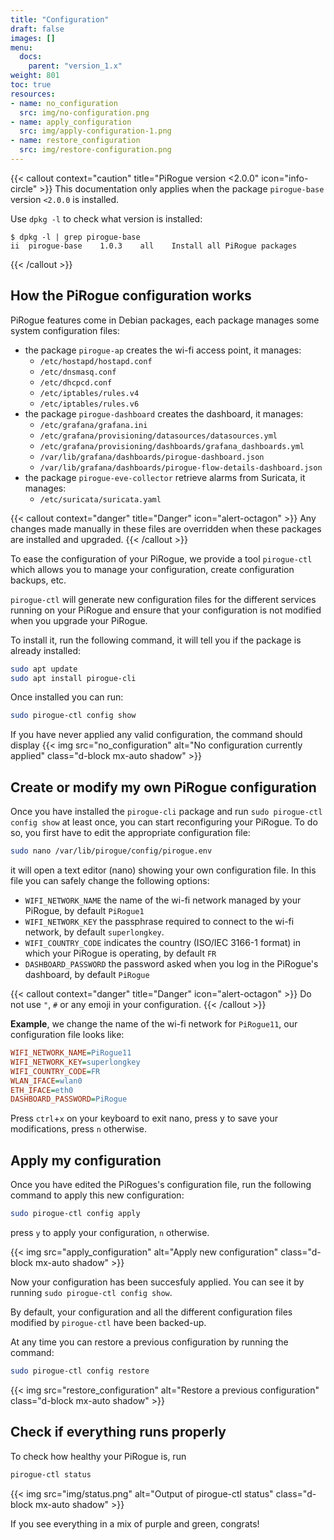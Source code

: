 ```yaml
---
title: "Configuration"
draft: false
images: []
menu:
  docs:
    parent: "version_1.x"
weight: 801
toc: true
resources:
- name: no_configuration
  src: img/no-configuration.png
- name: apply_configuration
  src: img/apply-configuration-1.png
- name: restore_configuration
  src: img/restore-configuration.png
---
```


{{< callout context="caution" title="PiRogue version <2.0.0" icon="info-circle" >}}
This documentation only applies when the package `pirogue-base` version `<2.0.0` is installed.

Use `dpkg -l` to check what version is installed:
```shell {title="pirogue version 1.0.3 is installed"}
$ dpkg -l | grep pirogue-base
ii  pirogue-base    1.0.3    all    Install all PiRogue packages
```
{{< /callout >}}

## How the PiRogue configuration works
PiRogue features come in Debian packages, each package manages some system configuration files:

* the package `pirogue-ap` creates the wi-fi access point, it manages:
  * `/etc/hostapd/hostapd.conf`
  * `/etc/dnsmasq.conf`
  * `/etc/dhcpcd.conf`
  * `/etc/iptables/rules.v4`
  * `/etc/iptables/rules.v6`
* the package `pirogue-dashboard` creates the dashboard, it manages:
  * `/etc/grafana/grafana.ini`
  * `/etc/grafana/provisioning/datasources/datasources.yml`
  * `/etc/grafana/provisioning/dashboards/grafana_dashboards.yml`
  * `/var/lib/grafana/dashboards/pirogue-dashboard.json`
  * `/var/lib/grafana/dashboards/pirogue-flow-details-dashboard.json`
* the package `pirogue-eve-collector` retrieve alarms from Suricata, it manages:
  * `/etc/suricata/suricata.yaml`

{{< callout context="danger" title="Danger" icon="alert-octagon" >}}
Any changes made manually in these files are overridden when these packages are installed and upgraded.
{{< /callout >}}

To ease the configuration of your PiRogue, we provide a tool `pirogue-ctl` which allows you to manage your configuration, create configuration backups, etc.

`pirogue-ctl` will generate new configuration files for the different services running on your PiRogue and ensure that your configuration is not modified when you upgrade your PiRogue.

To install it, run the following command, it will tell you if the package is already installed:

```bash
sudo apt update
sudo apt install pirogue-cli
```

Once installed you can run:

```bash
sudo pirogue-ctl config show
```
If you have never applied any valid configuration, the command should display
{{< img src="no_configuration" alt="No configuration currently applied" class="d-block mx-auto shadow" >}}

## Create or modify my own PiRogue configuration
Once you have installed the `pirogue-cli` package and run `sudo pirogue-ctl config show` at least once, you can start reconfiguring your PiRogue. To do so, you first have to edit the appropriate configuration file:

```bash
sudo nano /var/lib/pirogue/config/pirogue.env
```

it will open a text editor (nano) showing your own configuration file. In this file you can safely change the following options:

* `WIFI_NETWORK_NAME` the name of the wi-fi network managed by your PiRogue, by default `PiRogue1`
* `WIFI_NETWORK_KEY` the passphrase required to connect to the wi-fi network, by default `superlongkey`.
* `WIFI_COUNTRY_CODE` indicates the country (ISO/IEC 3166-1 format) in which your PiRogue is operating, by default `FR`
* `DASHBOARD_PASSWORD` the password asked when you log in the PiRogue's dashboard, by default `PiRogue`

{{< callout context="danger" title="Danger" icon="alert-octagon" >}}
Do not use `"`, `#` or any emoji in your configuration.
{{< /callout >}}


**Example**, we change the name of the wi-fi network for `PiRogue11`, our configuration file looks like:

```ini
WIFI_NETWORK_NAME=PiRogue11
WIFI_NETWORK_KEY=superlongkey
WIFI_COUNTRY_CODE=FR
WLAN_IFACE=wlan0
ETH_IFACE=eth0
DASHBOARD_PASSWORD=PiRogue
```

Press `ctrl`+`x` on your keyboard to exit nano, press y to save your modifications, press `n` otherwise.

## Apply my configuration
Once you have edited the PiRogues's configuration file, run the following command to apply this new configuration:

```bash
sudo pirogue-ctl config apply
```

press `y` to apply your configuration, `n` otherwise.

{{< img src="apply_configuration" alt="Apply new configuration" class="d-block mx-auto shadow" >}}

Now your configuration has been succesfuly applied. You can see it by running `sudo pirogue-ctl config show`.

By default, your configuration and all the different configuration files modified by `pirogue-ctl` have been backed-up.

At any time you can restore a previous configuration by running the command:
```bash
sudo pirogue-ctl config restore
```

{{< img src="restore_configuration" alt="Restore a previous configuration" class="d-block mx-auto shadow" >}}

## Check if everything runs properly
To check how healthy your PiRogue is, run

```bash
pirogue-ctl status
```

{{< img src="img/status.png" alt="Output of pirogue-ctl status" class="d-block mx-auto shadow" >}}

If you see everything in a mix of purple and green, congrats!
